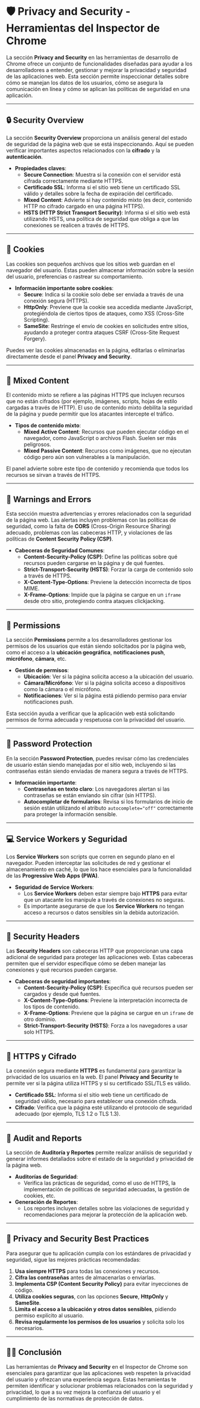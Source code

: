 # 🛡️ Privacy and Security - Herramientas del Inspector de Chrome

La sección **Privacy and Security** en las herramientas de desarrollo de Chrome ofrece un conjunto de funcionalidades diseñadas para ayudar a los desarrolladores a entender, gestionar y mejorar la privacidad y seguridad de las aplicaciones web. Esta sección permite inspeccionar detalles sobre cómo se manejan los datos de los usuarios, cómo se asegura la comunicación en línea y cómo se aplican las políticas de seguridad en una aplicación.

---

## 🔒 **Security Overview**
La sección **Security Overview** proporciona un análisis general del estado de seguridad de la página web que se está inspeccionando. Aquí se pueden verificar importantes aspectos relacionados con la **cifrado** y la **autenticación**.

- **Propiedades claves**:
  - **Secure Connection**: Muestra si la conexión con el servidor está cifrada correctamente mediante HTTPS.
  - **Certificado SSL**: Informa si el sitio web tiene un certificado SSL válido y detalles sobre la fecha de expiración del certificado.
  - **Mixed Content**: Advierte si hay contenido mixto (es decir, contenido HTTP no cifrado cargado en una página HTTPS).
  - **HSTS (HTTP Strict Transport Security)**: Informa si el sitio web está utilizando HSTS, una política de seguridad que obliga a que las conexiones se realicen a través de HTTPS.

---

## 🍪 **Cookies**
Las cookies son pequeños archivos que los sitios web guardan en el navegador del usuario. Estas pueden almacenar información sobre la sesión del usuario, preferencias o rastrear su comportamiento.

- **Información importante sobre cookies**:
  - **Secure**: Indica si la cookie solo debe ser enviada a través de una conexión segura (HTTPS).
  - **HttpOnly**: Previene que la cookie sea accedida mediante JavaScript, protegiéndola de ciertos tipos de ataques, como XSS (Cross-Site Scripting).
  - **SameSite**: Restringe el envío de cookies en solicitudes entre sitios, ayudando a proteger contra ataques CSRF (Cross-Site Request Forgery).

Puedes ver las cookies almacenadas en la página, editarlas o eliminarlas directamente desde el panel **Privacy and Security**.

---

## 🛑 **Mixed Content**
El contenido mixto se refiere a las páginas HTTPS que incluyen recursos que no están cifrados (por ejemplo, imágenes, scripts, hojas de estilo cargadas a través de HTTP). El uso de contenido mixto debilita la seguridad de la página y puede permitir que los atacantes intercepte el tráfico.

- **Tipos de contenido mixto**:
  - **Mixed Active Content**: Recursos que pueden ejecutar código en el navegador, como JavaScript o archivos Flash. Suelen ser más peligrosos.
  - **Mixed Passive Content**: Recursos como imágenes, que no ejecutan código pero aún son vulnerables a la manipulación.

El panel advierte sobre este tipo de contenido y recomienda que todos los recursos se sirvan a través de HTTPS.

---

## 🚨 **Warnings and Errors**
Esta sección muestra advertencias y errores relacionados con la seguridad de la página web. Las alertas incluyen problemas con las políticas de seguridad, como la falta de **CORS** (Cross-Origin Resource Sharing) adecuado, problemas con las cabeceras HTTP, y violaciones de las políticas de **Content Security Policy (CSP)**.

- **Cabeceras de Seguridad Comunes**:
  - **Content-Security-Policy (CSP)**: Define las políticas sobre qué recursos pueden cargarse en la página y de qué fuentes.
  - **Strict-Transport-Security (HSTS)**: Forzar la carga de contenido solo a través de HTTPS.
  - **X-Content-Type-Options**: Previene la detección incorrecta de tipos MIME.
  - **X-Frame-Options**: Impide que la página se cargue en un `iframe` desde otro sitio, protegiendo contra ataques clickjacking.

---

## 🔐 **Permissions**
La sección **Permissions** permite a los desarrolladores gestionar los permisos de los usuarios que están siendo solicitados por la página web, como el acceso a la **ubicación geográfica**, **notificaciones push**, **micrófono**, **cámara**, etc.

- **Gestión de permisos**:
  - **Ubicación**: Ver si la página solicita acceso a la ubicación del usuario.
  - **Cámara/Micrófono**: Ver si la página solicita acceso a dispositivos como la cámara o el micrófono.
  - **Notificaciones**: Ver si la página está pidiendo permiso para enviar notificaciones push.

Esta sección ayuda a verificar que la aplicación web está solicitando permisos de forma adecuada y respetuosa con la privacidad del usuario.

---

## 🔑 **Password Protection**
En la sección **Password Protection**, puedes revisar cómo las credenciales de usuario están siendo manejadas por el sitio web, incluyendo si las contraseñas están siendo enviadas de manera segura a través de HTTPS.

- **Información importante**:
  - **Contraseñas en texto claro**: Los navegadores alertan si las contraseñas se están enviando sin cifrar (sin HTTPS).
  - **Autocompletar de formularios**: Revisa si los formularios de inicio de sesión están utilizando el atributo `autocomplete="off"` correctamente para proteger la información sensible.

---

## 💻 **Service Workers y Seguridad**
Los **Service Workers** son scripts que corren en segundo plano en el navegador. Pueden interceptar las solicitudes de red y gestionar el almacenamiento en caché, lo que los hace esenciales para la funcionalidad de las **Progressive Web Apps (PWA)**.

- **Seguridad de Service Workers**:
  - Los **Service Workers** deben estar siempre bajo **HTTPS** para evitar que un atacante los manipule a través de conexiones no seguras.
  - Es importante asegurarse de que los **Service Workers** no tengan acceso a recursos o datos sensibles sin la debida autorización.

---

## 🧩 **Security Headers**
Las **Security Headers** son cabeceras HTTP que proporcionan una capa adicional de seguridad para proteger las aplicaciones web. Estas cabeceras permiten que el servidor especifique cómo se deben manejar las conexiones y qué recursos pueden cargarse.

- **Cabeceras de seguridad importantes**:
  - **Content-Security-Policy (CSP)**: Especifica qué recursos pueden ser cargados y desde qué fuentes.
  - **X-Content-Type-Options**: Previene la interpretación incorrecta de los tipos de contenido.
  - **X-Frame-Options**: Previene que la página se cargue en un `iframe` de otro dominio.
  - **Strict-Transport-Security (HSTS)**: Forza a los navegadores a usar solo HTTPS.

---

## 🧩 **HTTPS y Cifrado**
La conexión segura mediante **HTTPS** es fundamental para garantizar la privacidad de los usuarios en la web. El panel **Privacy and Security** te permite ver si la página utiliza HTTPS y si su certificado SSL/TLS es válido.

- **Certificado SSL**: Informa si el sitio web tiene un certificado de seguridad válido, necesario para establecer una conexión cifrada.
- **Cifrado**: Verifica que la página esté utilizando el protocolo de seguridad adecuado (por ejemplo, TLS 1.2 o TLS 1.3).

---

## 🔐 **Audit and Reports**
La sección de **Auditoría y Reportes** permite realizar análisis de seguridad y generar informes detallados sobre el estado de la seguridad y privacidad de la página web.

- **Auditorías de Seguridad**:
  - Verifica las prácticas de seguridad, como el uso de HTTPS, la implementación de políticas de seguridad adecuadas, la gestión de cookies, etc.
- **Generación de Reportes**:
  - Los reportes incluyen detalles sobre las violaciones de seguridad y recomendaciones para mejorar la protección de la aplicación web.

---

## 🏴 **Privacy and Security Best Practices**
Para asegurar que tu aplicación cumpla con los estándares de privacidad y seguridad, sigue las mejores prácticas recomendadas:

1. **Usa siempre HTTPS** para todas las conexiones y recursos.
2. **Cifra las contraseñas** antes de almacenarlas o enviarlas.
3. **Implementa CSP (Content Security Policy)** para evitar inyecciones de código.
4. **Utiliza cookies seguras**, con las opciones **Secure**, **HttpOnly** y **SameSite**.
5. **Limita el acceso a la ubicación y otros datos sensibles**, pidiendo permiso explícito al usuario.
6. **Revisa regularmente los permisos de los usuarios** y solicita solo los necesarios.

---

## 👨‍💻 Conclusión
Las herramientas de **Privacy and Security** en el Inspector de Chrome son esenciales para garantizar que las aplicaciones web respeten la privacidad del usuario y ofrezcan una experiencia segura. Estas herramientas te permiten identificar y solucionar problemas relacionados con la seguridad y privacidad, lo que a su vez mejora la confianza del usuario y el cumplimiento de las normativas de protección de datos.

